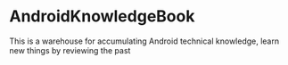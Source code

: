 # AndroidKnowledgeBook
This is a warehouse for accumulating Android technical knowledge, learn new things by reviewing the past
